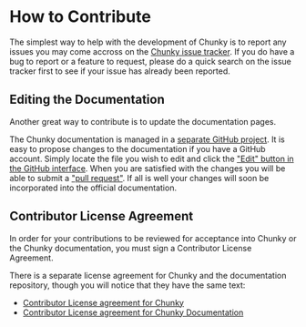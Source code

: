 How to Contribute
=================

The simplest way to help with the development of Chunky is to report any issues
you may come accross on the [Chunky issue tracker][1]. If you do have a bug to
report or a feature to request, please do a quick search on the issue tracker
first to see if your issue has already been reported.

<a name="documentation"></a>Editing the Documentation
------------------------------------------------------

Another great way to contribute is to update the documentation pages.

The Chunky documentation is managed in a [separate GitHub project][2]. It is
easy to propose changes to the documentation if you have a GitHub account.
Simply locate the file you wish to edit and click the ["Edit" button in the
GitHub interface][3]. When you are satisfied with the changes you will be able
to submit a ["pull request"][4]. If all is well your changes will soon be
incorporated into the official documentation.

Contributor License Agreement
-----------------------------

In order for your contributions to be reviewed for acceptance into Chunky or
the Chunky documentation, you must sign a Contributor License Agreement.

There is a separate license agreement for Chunky and the documentation
repository, though you will notice that they have the same text:

* [Contributor License agreement for Chunky][5]
* [Contributor License agreement for Chunky Documentation][6]

[1]: https://github.com/llbit/chunky/issues
[2]: https://github.com/llbit/chunky-docs
[3]: https://help.github.com/articles/editing-files
[4]: https://help.github.com/articles/creating-a-pull-request
[5]: https://www.clahub.com/agreements/llbit/chunky
[6]: https://www.clahub.com/agreements/llbit/chunky-docs
